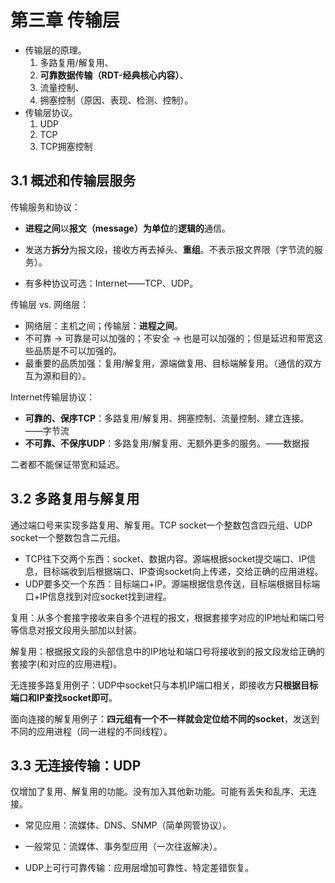 # 第三章 传输层

- 传输层的原理。
  1. 多路复用/解复用、
  2. **可靠数据传输（RDT-经典核心内容）**、
  3. 流量控制、
  4. 拥塞控制（原因、表现、检测、控制）。
- 传输层协议。
  1. UDP
  2. TCP
  3. TCP拥塞控制

## 3.1 概述和传输层服务

传输服务和协议：

- **进程之间**以**报文（message）为单位**的**逻辑的**通信。

- 发送方**拆分**为报文段，接收方再去掉头、**重组**。不表示报文界限（字节流的服务）。

- 有多种协议可选：Internet——TCP、UDP。

传输层 vs. 网络层：

- 网络层：主机之间；传输层：**进程之间**。
- 不可靠 -> 可靠是可以加强的；不安全 -> 也是可以加强的；但是延迟和带宽这些品质是不可以加强的。
- 最重要的品质加强：复用/解复用，源端做复用、目标端解复用。（通信的双方互为源和目的）。

Internet传输层协议：

- **可靠的、保序TCP**：多路复用/解复用、拥塞控制、流量控制、建立连接。——字节流
- **不可靠、不保序UDP**：多路复用/解复用、无额外更多的服务。——数据报

二者都不能保证带宽和延迟。

## 3.2 多路复用与解复用

通过端口号来实现多路复用、解复用。TCP socket一个整数包含四元组、UDP socket一个整数包含二元组。

- TCP往下交两个东西：socket、数据内容。源端根据socket提交端口、IP信息，目标端收到后根据端口、IP查询socket向上传递，交给正确的应用进程。
- UDP要多交一个东西：目标端口+IP。源端根据信息传送，目标端根据目标端口+IP信息找到对应socket找到进程。

复用：从多个套接字接收来自多个进程的报文，根据套接字对应的IP地址和端口号等信息对报文段用头部加以封装。

解复用：根据报文段的头部信息中的IP地址和端口号将接收到的报文段发给正确的套接字(和对应的应用进程)。

无连接多路复用例子：UDP中socket只与本机IP端口相关，即接收方**只根据目标端口和IP查找socket即可**。

面向连接的解复用例子：**四元组有一个不一样就会定位给不同的socket**，发送到不同的应用进程（同一进程的不同线程）。

## 3.3 无连接传输：UDP

仅增加了复用、解复用的功能。没有加入其他新功能。可能有丢失和乱序、无连接。

- 常见应用：流媒体、DNS、SNMP（简单网管协议）。

- 一般常见：流媒体、事务型应用（一次往返解决）。
- UDP上可行可靠传输：应用层增加可靠性、特定差错恢复。

